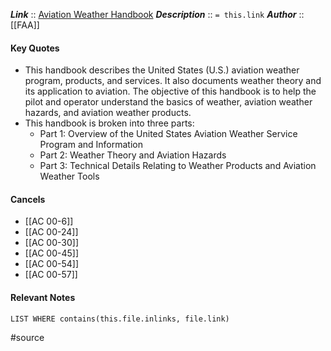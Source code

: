 ***Link***      :: [Aviation Weather Handbook](https://www.faa.gov/regulationspolicies/handbooksmanuals/aviation/faa-h-8083-28-aviation-weather-handbook)
***Description***      :: `= this.link`
***Author*** :: [[FAA]]

#### Key Quotes
* This handbook describes the United States (U.S.) aviation weather program, products, and services. It also documents weather theory and its application to aviation. The objective of this handbook is to help the pilot and operator understand the basics of weather, aviation weather hazards, and aviation weather products.
* This handbook is broken into three parts:
	* Part 1: Overview of the United States Aviation Weather Service Program and Information
	* Part 2: Weather Theory and Aviation Hazards
	* Part 3: Technical Details Relating to Weather Products and Aviation Weather Tools

#### Cancels
- [[AC 00-6]]
- [[AC 00-24]]
- [[AC 00-30]]
- [[AC 00-45]]
- [[AC 00-54]]
- [[AC 00-57]]

#### Relevant Notes
```dataview
LIST WHERE contains(this.file.inlinks, file.link)
```

#source